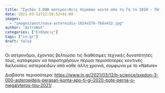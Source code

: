 ```yaml
---
title: "Σχεδόν 3.000 αστεροειδείς πέρασαν κοντά από τη Γη το 2020 - Πότε περνά ο μεγαλύτερος του 2021"
date: 2021-03-12T12:59:52+01:00
images:
  - "images/post/nasa-asteroidis-1024x576-768x432.jpg"
author: "AstroBot"
categories: ["Ειδήσεις"]
tags: ["in.gr"]
draft: false
---
```


Οι αστρονόμοι, έχοντας βελτιώσει τις διαθέσιμες τεχνικές δυνατότητές τους, κατάφεραν να παρατηρήσουν πέρυσι περισσότερες κοντινές διελεύσεις αστεροειδών από κάθε άλλη χρονιά, σύμφωνα με το «Nature»

Διαβάστε περισσότερα: https://www.in.gr/2021/03/12/b-science/sxedon-3-000-asteroeideis-perasan-konta-apo-ti-gi-2020-pote-perna-o-megalyteros-tou-2021/
